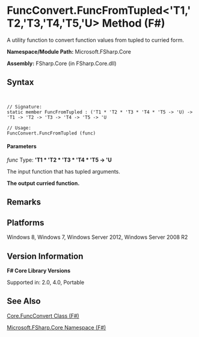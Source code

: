 # FuncConvert.FuncFromTupled<'T1,'T2,'T3,'T4,'T5,'U> Method (F#)

A utility function to convert function values from tupled to curried form.

**Namespace/Module Path:** Microsoft.FSharp.Core

**Assembly:** FSharp.Core (in FSharp.Core.dll)


## Syntax


```


// Signature:
static member FuncFromTupled : ('T1 * 'T2 * 'T3 * 'T4 * 'T5 -> 'U) -> 'T1 -> 'T2 -> 'T3 -> 'T4 -> 'T5 -> 'U

// Usage:
FuncConvert.FuncFromTupled (func)

```



#### Parameters
*func*
Type: **'T1 &#42; 'T2 &#42; 'T3 &#42; 'T4 &#42; 'T5 -&gt;   'U**


The input function that has tupled arguments.



**The output curried function.**
## Remarks

## Platforms
Windows 8, Windows 7, Windows Server 2012, Windows Server 2008 R2


## Version Information
**F# Core Library Versions**

Supported in: 2.0, 4.0, Portable




## See Also
[Core.FuncConvert Class &#40;F&#35;&#41;](Core.FuncConvert-Class-%5BFSharp%5D.md)

[Microsoft.FSharp.Core Namespace &#40;F&#35;&#41;](Microsoft.FSharp.Core-Namespace-%5BFSharp%5D.md)

